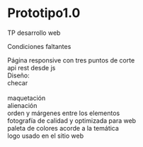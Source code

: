 # Prototipo1.0
TP desarrollo web

Condiciones faltantes

Página responsive con tres puntos de corte
<br>
api rest desde js
<br>
Diseño: <br>checar<br>
        <br>maquetación
	<br>			alienación
		<br>		orden y márgenes entre los elementos
			    <br>fotografía de calidad y optimizada para web
				<br>paleta de colores acorde a la temática
				<br>logo usado en el sitio web
